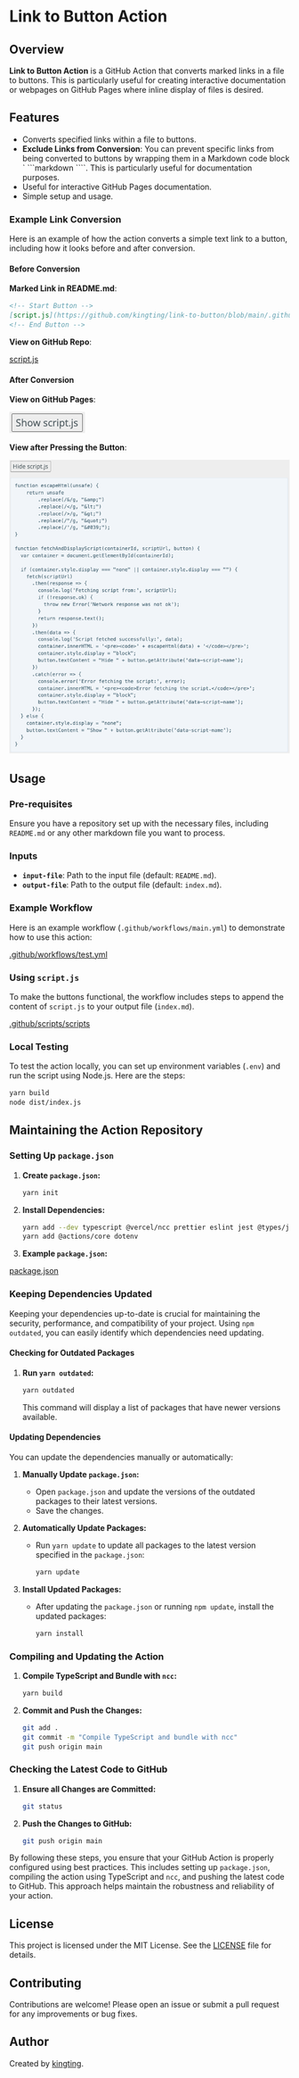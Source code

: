 # Link to Button Action

## Overview

**Link to Button Action** is a GitHub Action that converts marked links in a file to buttons. This is particularly useful for creating interactive documentation or webpages on GitHub Pages where inline display of files is desired.

## Features

- Converts specified links within a file to buttons.
- **Exclude Links from Conversion**: You can prevent specific links from being converted to buttons by wrapping them in a Markdown code block ` ```markdown ````. This is particularly useful for documentation purposes.
- Useful for interactive GitHub Pages documentation.
- Simple setup and usage.

### Example Link Conversion

Here is an example of how the action converts a simple text link to a button, including how it looks before and after conversion.

#### Before Conversion

**Marked Link in README.md**:

```markdown
<!-- Start Button -->
[script.js](https://github.com/kingting/link-to-button/blob/main/.github/scripts/script.js)
<!-- End Button -->
```

**View on GitHub Repo**:

[script.js](https://github.com/kingting/link-to-button/blob/main/.github/scripts/script.js)

#### After Conversion

**View on GitHub Pages**:

![Button Show](https://github.com/kingting/link-to-button/blob/main/docs/images/show-script-js.png)

**View after Pressing the Button**:

![Button Hide](https://github.com/kingting/link-to-button/blob/main/docs/images/hide-script-js.png)

## Usage

### Pre-requisites

Ensure you have a repository set up with the necessary files, including `README.md` or any other markdown file you want to process.

### Inputs

- **`input-file`**: Path to the input file (default: `README.md`).
- **`output-file`**: Path to the output file (default: `index.md`).

### Example Workflow

Here is an example workflow (`.github/workflows/main.yml`) to demonstrate how to use this action:

<!-- Start Button -->
[.github/workflows/test.yml](https://github.com/kingting/gh-pages/blob/main/.github/workflows/test.yml)
<!-- End Button -->

### Using `script.js`

To make the buttons functional, the workflow includes steps to append the content of `script.js` to your output file (`index.md`).

<!-- Start Button -->
[.github/scripts/scripts](https://github.com/kingting/gh-pages/blob/main/.github/scripts/script.js)
<!-- End Button -->

### Local Testing

To test the action locally, you can set up environment variables (`.env`) and run the script using Node.js. Here are the steps:

```bash
yarn build 
node dist/index.js
```

## Maintaining the Action Repository

### Setting Up `package.json`


1. **Create `package.json`:**
   ```bash
   yarn init
   ```

2. **Install Dependencies:**
   ```bash
   yarn add --dev typescript @vercel/ncc prettier eslint jest @types/jest ts-jest
   yarn add @actions/core dotenv
   ```

3. **Example `package.json`:**

<!-- Start Button -->
[package.json](https://github.com/kingting/gh-pages/blob/main/package.json)
<!-- End Button -->

### Keeping Dependencies Updated

Keeping your dependencies up-to-date is crucial for maintaining the security, performance, and compatibility of your project. Using `npm outdated`, you can easily identify which dependencies need updating.

#### Checking for Outdated Packages

1. **Run `yarn outdated`:**
   ```bash
   yarn outdated
   ```

   This command will display a list of packages that have newer versions available.

#### Updating Dependencies

You can update the dependencies manually or automatically:

1. **Manually Update `package.json`:**
   - Open `package.json` and update the versions of the outdated packages to their latest versions.
   - Save the changes.

2. **Automatically Update Packages:**
   - Run `yarn update` to update all packages to the latest version specified in the `package.json`:
     ```bash
     yarn update
     ```

3. **Install Updated Packages:**
   - After updating the `package.json` or running `npm update`, install the updated packages:
     ```bash
     yarn install
     ```

### Compiling and Updating the Action

1. **Compile TypeScript and Bundle with `ncc`:**
   ```bash
   yarn build
   ```

2. **Commit and Push the Changes:**
   ```bash
   git add .
   git commit -m "Compile TypeScript and bundle with ncc"
   git push origin main
   ```

### Checking the Latest Code to GitHub

1. **Ensure all Changes are Committed:**
   ```bash
   git status
   ```

2. **Push the Changes to GitHub:**
   ```bash
   git push origin main
   ```

By following these steps, you ensure that your GitHub Action is properly configured using best practices. This includes setting up `package.json`, compiling the action using TypeScript and `ncc`, and pushing the latest code to GitHub. This approach helps maintain the robustness and reliability of your action.

## License

This project is licensed under the MIT License. See the [LICENSE](LICENSE) file for details.

## Contributing

Contributions are welcome! Please open an issue or submit a pull request for any improvements or bug fixes.

## Author

Created by [kingting](http://github.com/kingting).
